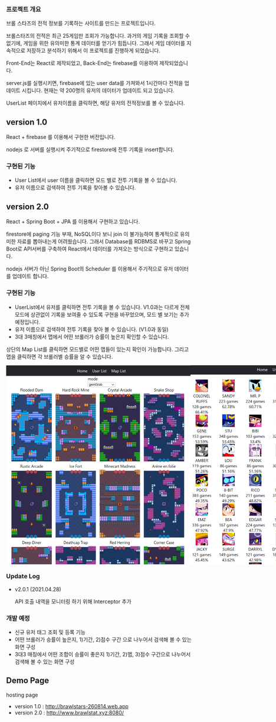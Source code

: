 ### 프로젝트 개요

브롤 스타즈의 전적 정보를 기록하는 사이트를 만드는 프로젝트입니다.

브롤스타즈의 전적은 최근 25게임만 조회가 가능합니다. 과거의 게임 기록을 조회할 수 없기에, 게임을 위한 유의미한 통계 데이터를 얻기가 힘듭니다. 그래서 게임 데이터를 지속적으로 저장하고 분석하기 위해서 이 프로젝트를 진행하게 되었습니다.

Front-End는 React로 제작되었고, Back-End는 firebase를 이용하여 제작되었습니다.

server.js를 실행시키면, firebase에 있는 user data를 가져와서 1시간마다 전적을 업데이트 시킵니다. 현재는 약 200명의 유저의 데이터가 업데이트 되고 있습니다.

UserList 페이지에서 유저이름을 클릭하면, 해당 유저의 전적정보를 볼 수 있습니다. 

## version 1.0

React + firebase 를 이용해서 구현한 버전입니다.

nodejs 로 서버를 실행시켜 주기적으로 firestore에 전투 기록을 insert합니다.

### 구현된 기능

- User List에서 user 이름을 클릭하면 모드 별로 전투 기록을 볼 수 있습니다.
- 유저 이름으로 검색하여 전투 기록을 찾아볼 수 있습니다.

## version 2.0

React + Spring Boot + JPA 를 이용해서 구현하고 있습니다.

firestore에 paging 기능 부재, NoSQL이다 보니 join 이 불가능하여 통계적으로 유의미한 자료를 뽑아내는게 어려웠습니다. 그래서 Database를 RDBMS로 바꾸고 Spring Boot로 API서버를 구축하여 React에서 데이터를 가져오는 방식으로 구현하고 있습니다.

nodejs 서버가 아닌 Spring Boot의 Scheduler 를 이용해서 주기적으로 유저 데이터를 업데이트 합니다.

### 구현된 기능

- UserList에서 유저를 클릭하면 전투 기록을 볼 수 있습니다. V1.0과는 다르게 전체 모드에 상관없이 기록을 보여줄 수 있도록 구현을 바꾸었으며, 모드 별 보기는 추가 예정입니다.
- 유저 이름으로 검색하여 전투 기록을 찾아 볼 수 있습니다. (V1.0과 동일)
- 3대 3매칭에서 맵에서 어떤 브롤러가 승률이 높은지 확인할 수 있습니다.

상단의 Map List를 클릭하면 모드별로 어떤 맵들이 있는지 확인이 가능합니다. 
그리고 맵을 클릭하면 각 브롤러별 승률을 알 수 있습니다.

<div style="display:flex">
<img src="./readmeImage/mapListCapture.PNG" width ="500px">
<img src="./readmeImage/mapCapture.PNG" width ="500px">
</div>

### Update Log

- v2.0.1 (2021.04.28)

    API 호출 내역을 모니터링 하기 위해 Interceptor 추가


### 개발 예정

- 신규 유저 태그 조회 및 등록 기능
- 어떤 브롤러가 승률이 높은지, 1)기간, 2)점수 구간 으로 나누어서 검색해 볼 수 있는 화면 구성
- 3대3 매칭에서 어떤 조합이 승률이 좋은지 1)기간, 2)맵, 3)점수 구간으로 나누어서 검색해 볼 수 있는 화면 구성

## Demo Page

hosting page
- version 1.0 : http://brawlstars-260814.web.app
- version 2.0 : http://www.brawlstat.xyz:8080/
